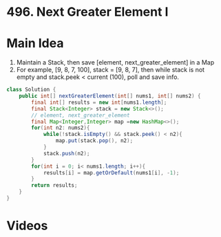 # 496. Next Greater Element I

# Main Idea
1. Maintain a Stack, then save [element, next_greater_element] in a Map
2. For example, [9, 8, 7, 100], stack = [9, 8, 7], then while stack is not empty and stack.peek < current (100),  poll and save info.

```java
class Solution {
    public int[] nextGreaterElement(int[] nums1, int[] nums2) {
        final int[] results = new int[nums1.length];
        final Stack<Integer> stack = new Stack<>();
        // element, next_greater_element
        final Map<Integer,Integer> map =new HashMap<>();
        for(int n2: nums2){
            while(!stack.isEmpty() && stack.peek() < n2){
                map.put(stack.pop(), n2);
            }
            stack.push(n2);
        }
        for(int i = 0; i< nums1.length; i++){
            results[i] = map.getOrDefault(nums1[i], -1);
        }
        return results;
    }
}
```

# Videos
